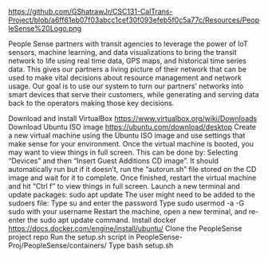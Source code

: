 https://github.com/GShatrawJr/CSC131-CalTrans-Project/blob/a6ff61eb07f03abcc1cef30f093efeb5f0c5a77c/Resources/PeopleSense%20Logo.png

People Sense partners with transit agencies to leverage the power of IoT sensors, machine learning, and data visualizations to bring the transit network to life using real time data, GPS maps, and historical time series data.  This gives our partners a living picture of their network that can be used to make vital decisions about resource management and network usage. Our goal is to use our system to turn our partners’ networks into smart devices that serve their customers, while generating and serving data back to the operators making those key decisions.

Download and install VirtualBox https://www.virtualbox.org/wiki/Downloads
Download Ubuntu ISO image https://ubuntu.com/download/desktop
Create a new virtual machine using the Ubuntu ISO image and use settings that make sense for your environment.
Once the virtual machine is booted, you may want to view things in full screen. This can be done by:
Selecting “Devices” and then “Insert Guest Additions CD image”.
It should automatically run but if it doesn’t, run the “autorun.sh” file stored on the CD image and wait for it to complete.
Once finished, restart the virtual machine and hit “Ctrl f” to view things in full screen.
Launch a new terminal and update packages: sudo apt update
The user might need to be added to the sudoers file:
Type su and enter the password
Type sudo usermod -a -G sudo <username> with your username
Restart the machine, open a new terminal, and re-enter the sudo apt update command.
Install docker https://docs.docker.com/engine/install/ubuntu/
Clone the PeopleSense project repo
Run the setup.sh script in PeopleSense-Proj/PeopleSense/containers/
Type bash setup.sh

